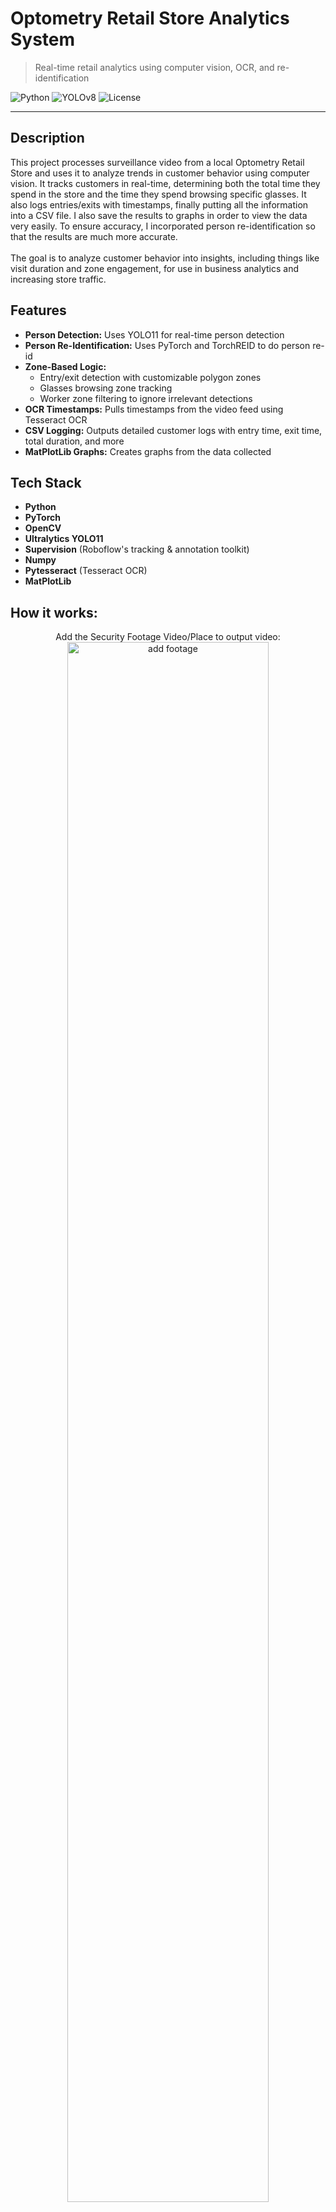# Optometry Retail Store Analytics System

> Real-time retail analytics using computer vision, OCR, and re-identification  

![Python](https://img.shields.io/badge/python-3.11%2B-blue) ![YOLOv8](https://img.shields.io/badge/detection-YOLO11-orange) ![License](https://img.shields.io/badge/license-MIT-green)

---

<h2>Description</h2>
This project processes surveillance video from a local Optometry Retail Store and uses it to analyze trends in customer behavior using computer vision. It tracks customers in real-time, determining both the total time they spend in the store and the time they spend browsing specific glasses. It also logs entries/exits with timestamps, finally putting all the information into a CSV file. I also save the results to graphs in order to view the data very easily. To ensure accuracy, I incorporated person re-identification so that the results are much more accurate.
<br><br>
The goal is to analyze customer behavior into insights, including things like visit duration and zone engagement, for use in business analytics and increasing store traffic.
<br />

<h2>Features </h2>

- <b>Person Detection:</b> Uses YOLO11 for real-time person detection
- <b>Person Re-Identification:</b> Uses PyTorch and TorchREID to do person re-id
- <b>Zone-Based Logic:</b>
  - Entry/exit detection with customizable polygon zones
  - Glasses browsing zone tracking
  - Worker zone filtering to ignore irrelevant detections
- <b>OCR Timestamps:</b> Pulls timestamps from the video feed using Tesseract OCR
- <b>CSV Logging:</b> Outputs detailed customer logs with entry time, exit time, total duration, and more
- <b>MatPlotLib Graphs:</b> Creates graphs from the data collected


<h2>Tech Stack</h2>

- <b>Python</b>
- <b>PyTorch</b> 
- <b>OpenCV</b>
- <b>Ultralytics YOLO11</b>
- <b>Supervision</b> (Roboflow's tracking & annotation toolkit)
- <b>Numpy</b>
- <b>Pytesseract</b> (Tesseract OCR)
- <b>MatPlotLib</b>

<h2>How it works:</h2>

<p align="center">
Add the Security Footage Video/Place to output video: <br/>
<img src="https://i.imgur.com/hHsbMHk.png" height="80%" width="80%" alt="add footage"/>
<br />
<br />
View the csv report:  <br/>
<img src="https://i.imgur.com/Urzh0TS.png" height="80%" width="80%" alt="CSV report"/>
<br />
<br />
View the generated Graphs:  <br/>
<img src="https://i.imgur.com/jPdFh6u.png" height="80%" width="80%" alt="Peak customer hours"/>
<br />
<br />
View the generated Graphs:  <br/>
<img src="https://i.imgur.com/8GL7z6P.png" height="80%" width="80%" alt="Customer visit duration"/>
<br />


<!--
 ```diff
- text in red
+ text in green
! text in orange
# text in gray
@@ text in purple (and bold)@@
```
--!>
